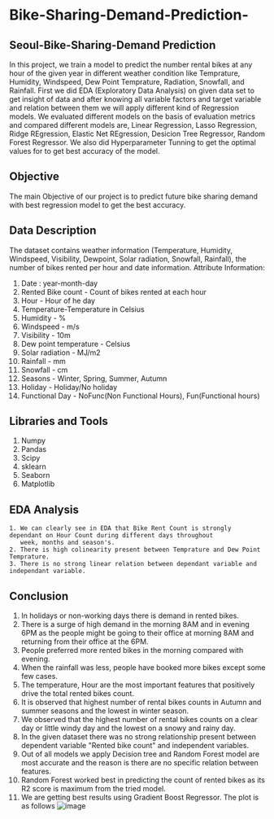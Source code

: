 # Bike-Sharing-Demand-Prediction-

## Seoul-Bike-Sharing-Demand Prediction 
In this project, we train a model to predict the number rental bikes at any hour of the given year in different weather condition like Temprature, Humidity, Windspeed, Dew Point Temprature, Radiation, Snowfall, and Rainfall.
First we did EDA (Exploratory Data Analysis) on given data set to get insight of data and after knowing all variable factors and target variable and relation between them we will apply different kind of Regression models. 
We evaluated different models on the basis of evaluation metrics and compared different models are, Linear Regression, Lasso Regression, Ridge REgression, Elastic Net REgression, Desicion Tree Regressor, Random Forest Regressor. 
We also did Hyperparameter Tunning to get the optimal values for to get best accuracy of the model.

## Objective 
The main Objective of our project is to predict future bike sharing demand with best regression model to get the best accuracy. 
## Data Description 
The dataset contains weather information (Temperature, Humidity, Windspeed, Visibility, Dewpoint, Solar radiation, Snowfall, Rainfall), the number of bikes rented per hour and date information.
Attribute Information:

1. Date : year-month-day
2. Rented Bike count - Count of bikes rented at each hour
3. Hour - Hour of he day
4. Temperature-Temperature in Celsius
5. Humidity - %
6. Windspeed - m/s
7. Visibility - 10m
8. Dew point temperature - Celsius
9. Solar radiation - MJ/m2
10. Rainfall - mm
11. Snowfall - cm
12. Seasons - Winter, Spring, Summer, Autumn
13. Holiday - Holiday/No holiday
14. Functional Day - NoFunc(Non Functional Hours), Fun(Functional hours)

## Libraries and Tools 
1. Numpy 
2. Pandas 
3. Scipy 
4. sklearn 
5. Seaborn 
5. Matplotlib 
## EDA Analysis
    1. We can clearly see in EDA that Bike Rent Count is strongly dependant on Hour Count during different days throughout 
       week, months and season's.
    2. There is high colinearity present between Temprature and Dew Point Temprature.
    3. There is no strong linear relation between dependant variable and independant variable. 
    
## Conclusion 
1. In holidays or non-working days there is demand in rented bikes.
2. There is a surge of high demand in the morning 8AM and in evening 6PM as the people might be going to their office at morning 8AM and returning from their office at the 6PM.
3. People preferred more rented bikes in the morning compared with evening.
4. When the rainfall was less, people have booked more bikes except some few cases.
5. The temperature, Hour are the most important features that positively drive the total rented bikes count.
6. It is observed that highest number of rental bikes counts in Autumn and summer seasons and the lowest in winter season.
7. We observed that the highest number of rental bikes counts on a clear day or little windy day and the lowest on a snowy and rainy day.
8. In the given dataset there was no strong relationship present between dependent variable "Rented bike count" and independent variables.
9. Out of all models we apply Decision tree and Random Forest model are most accurate and the reason is there are no specific relation between features.
10.	Random Forest worked best in predicting the count of rented bikes as its R2 score is maximum from the tried model.
11. We are getting best results using Gradient Boost Regressor.
The plot is as follows 
![image](https://user-images.githubusercontent.com/109215374/199481923-cca5863e-68fa-44ea-8a21-2164b1951b62.png)
